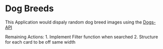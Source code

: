 # Dog Breeds

This Application would dispaly random dog breed images using the [Dogs-API](https://dog.ceo/dog-api/documentation/)

Remaining Actions:
    1. Implement Filter function when searched
    2. Structure for each card to be off same width
